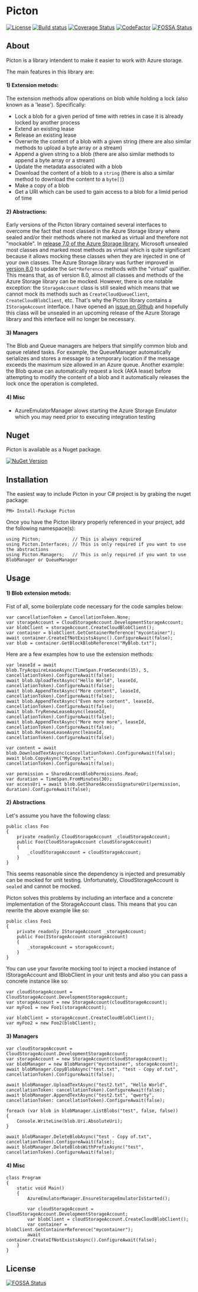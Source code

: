 # Picton

[![License](https://img.shields.io/badge/license-MIT-blue.svg)](http://jericho.mit-license.org/)
[![Build status](https://ci.appveyor.com/api/projects/status/9guqjro396ytudv3?svg=true)](https://ci.appveyor.com/project/Jericho/picton)
[![Coverage Status](https://coveralls.io/repos/github/Jericho/Picton/badge.svg?branch=master)](https://coveralls.io/github/Jericho/Picton?branch=master)
[![CodeFactor](https://www.codefactor.io/repository/github/jericho/picton/badge)](https://www.codefactor.io/repository/github/jericho/picton)
[![FOSSA Status](https://app.fossa.io/api/projects/git%2Bhttps%3A%2F%2Fgithub.com%2FJericho%2FPicton.svg?type=shield)](https://app.fossa.io/projects/git%2Bhttps%3A%2F%2Fgithub.com%2FJericho%2FPicton?ref=badge_shield)

## About

Picton is a library intendent to make it easier to work with Azure storage. 

The main features in this library are:

#### 1) Extension metods:
The extension methods allow operations on blob while holding a lock (also known as a 'lease'). Specifically:

- Lock a blob for a given period of time with retries in case it is already locked by another process
- Extend an existing lease
- Release an existing lease
- Overwrite the content of a blob with a given string (there are also similar methods to upload a byte array or a stream)
- Append a given string to a blob (there are also similar methods to append a byte array or a stream)
- Update the metadata associated with a blob
- Download the content of a blob to a `string` (there is also a similar method to download the content to a `byte[]`)
- Make a copy of a blob
- Get a URI which can be used to gain access to a blob for a limid period of time


#### 2) Abstractions:
Early versions of the Picton library contained several interfaces to overcome the fact that most classed in the Azure Storage library where sealed and/or their methods where not marked as virtual and therefore not "mockable".
In [release 7.0 of the Azure Storage library](https://github.com/Azure/azure-storage-net/releases/tag/v7.0.0), Microsoft unsealed most classes and marked most methods as virtual which is quite significant because it allows mocking these classes when they are injected in one of your own classes. 
The Azure Storage library was further improved in [version 8.0](https://github.com/Azure/azure-storage-net/releases/tag/v8.0.0) to update the `Get*Reference` methods with the "virtual" qualifier.
This means that, as of version 8.0, almost all classes and methods of the Azure Storage library can be mocked.
However, there is one notable exception: the `StorageAccount` class is still sealed which means that we cannot mock its methods such as `CreateCloudQueueClient`, `CreateCloudBlobClient`, etc.
That's why the Picton library contains a `IStorageAccount` interface. I have opened an [issue on Github](https://github.com/Azure/azure-storage-net/issues/514) and hopefully this class will be unsealed in an upcoming release of the Azure Storage library and this interface will no longer be necessary.

#### 3) Managers
The Blob and Queue managers are helpers that simplify common blob and queue related tasks. 
For example, the QueueManager automatically serializes and stores a message to a temporary location if the message exceeds the maximum size allowed in an Azure queue.
Another example: the Blob queue can automatically request a lock (AKA lease) before attempting to modify the content of a blob and it automatically releases the lock once the operation is completed.

#### 4) Misc
- AzureEmulatorManager alows starting the Azure Storage Emulator which you may need prior to executing integration testing


## Nuget

Picton is available as a Nuget package.

[![NuGet Version](http://img.shields.io/nuget/v/Picton.svg)](https://www.nuget.org/packages/Picton/)


## Installation

The easiest way to include Picton in your C# project is by grabing the nuget package:

```
PM> Install-Package Picton
```

Once you have the Picton library properly referenced in your project, add the following namespace(s):

```
using Picton;            // This is always required
using Picton.Interfaces; // This is only required if you want to use the abstractions
using Picton.Managers;   // This is only required if you want to use BlobManager or QueueManager
```

## Usage


#### 1) Blob extension metods:
Fist of all, some boilerplate code necessary for the code samples below:

```
var cancellationToken = CancellationToken.None;
var storageAccount = CloudStorageAccount.DevelopmentStorageAccount;
var blobClient = storageAccount.CreateCloudBlobClient();
var container = blobClient.GetContainerReference("mycontainer");
await container.CreateIfNotExistsAsync().ConfigureAwait(false);
var blob = container.GetBlockBlobReference("MyBlob.txt");
```

Here are a few examples how to use the extension methods:
```
var leaseId = await blob.TryAcquireLeaseAsync(TimeSpan.FromSeconds(15), 5, cancellationToken).ConfigureAwait(false);
await blob.UploadTextAsync("Hello World", leaseId, cancellationToken).ConfigureAwait(false);
await blob.AppendTextAsync("More content", leaseId, cancellationToken).ConfigureAwait(false);
await blob.AppendTextAsync("Even more content", leaseId, cancellationToken).ConfigureAwait(false);
await blob.TryRenewLeaseAsync(leaseId, cancellationToken).ConfigureAwait(false);
await blob.AppendTextAsync("More more more", leaseId, cancellationToken).ConfigureAwait(false);
await blob.ReleaseLeaseAsync(leaseId, cancellationToken).ConfigureAwait(false);

var content = await blob.DownloadTextAsync(cancellationToken).ConfigureAwait(false);
await blob.CopyAsync("MyCopy.txt", cancellationToken).ConfigureAwait(false);

var permission = SharedAccessBlobPermissions.Read;
var duration = TimeSpan.FromMinutes(30);
var accessUri = await blob.GetSharedAccessSignatureUri(permission, duration).ConfigureAwait(false);
```


#### 2) Abstractions
Let's assume you have the following class:
```
public class Foo
{
    private readonly CloudStorageAccount _cloudStorageAccount;
    public Foo(CloudStorageAccount cloudStorageAccount)
    {
        _cloudStorageAccount = cloudStorageAccount;
    }
}
```
This seems reasonable since the dependency is injected and presumably can be mocked for unit testing. Unfortunately, CloudStorageAccount is `sealed` and cannot be mocked.

Picton solves this problems by including an interface and a concrete implementation of the StorageAccount class. This means that you can rewrite the above example like so:

```
public class Foo1
{
    private readonly IStorageAccount _storageAccount;
    public Foo(IStorageAccount storageAccount)
    {
        _storageAccount = storageAccount;
    }
}
```

You can use your favorite mocking tool to inject a mocked instance of IStorageAccount and IBlobClient in your unit tests and also you can pass a concrete instance like so:
```
var cloudStorageAccount = CloudStorageAccount.DevelopmentStorageAccount;
var storageAccount = new StorageAccount(cloudStorageAccount);
var myFoo1 = new Foo1(storageAccount);

var blobClient = storageAccount.CreateCloudBlobClient();
var myFoo2 = new Foo2(blobClient);

```


#### 3) Managers

```
var cloudStorageAccount = CloudStorageAccount.DevelopmentStorageAccount;
var storageAccount = new StorageAccount(cloudStorageAccount);
var blobManager = new BlobManager("mycontainer", storageAccount);
await blobManager.CopyBlobAsync("test.txt", "test - Copy of.txt", cancellationToken).ConfigureAwait(false);

await blobManager.UploadTextAsync("test2.txt", "Hello World", cancellationToken: cancellationToken).ConfigureAwait(false);
await blobManager.AppendTextAsync("test2.txt", "qwerty", cancellationToken: cancellationToken).ConfigureAwait(false);

foreach (var blob in blobManager.ListBlobs("test", false, false))
{
    Console.WriteLine(blob.Uri.AbsoluteUri);
}

await blobManager.DeleteBlobAsync("test - Copy of.txt", cancellationToken).ConfigureAwait(false);
await blobManager.DeleteBlobsWithPrefixAsync("test", cancellationToken).ConfigureAwait(false);
```

#### 4) Misc

```
class Program
{
    static void Main()
    {
        AzureEmulatorManager.EnsureStorageEmulatorIsStarted();

        var cloudStorageAccount = CloudStorageAccount.DevelopmentStorageAccount;
        var blobClient = cloudStorageAccount.CreateCloudBlobClient();
        var container = blobClient.GetContainerReference("mycontainer");
        await container.CreateIfNotExistsAsync().ConfigureAwait(false);
    }
}
```


## License
[![FOSSA Status](https://app.fossa.io/api/projects/git%2Bhttps%3A%2F%2Fgithub.com%2FJericho%2FPicton.svg?type=large)](https://app.fossa.io/projects/git%2Bhttps%3A%2F%2Fgithub.com%2FJericho%2FPicton?ref=badge_large)
